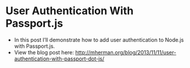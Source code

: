 # User Authentication With Passport.js

- In this post I’ll demonstrate how to add user authentication to Node.js with Passport.js. 
- View the blog post here: http://mherman.org/blog/2013/11/11/user-authentication-with-passport-dot-js/



